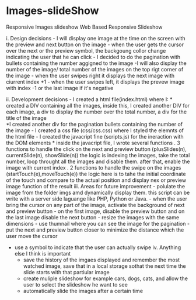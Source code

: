 # Images-slideShow
Responsive Images slideshow 
Web Based Responsive Slideshow

i. Design decisions
	- I will display one image at the time on the screen with the preview and next button on the image
	- when the user gets the cursor over the next or the preview symbol, the backgoung collor change indicating the user that he can click 
	- I decided to do the pagination with bullets containing the number aggigned to the image
	-I will also display the number of the image/ total number of the images on the top rigt corner of the image
	- when the user swipes right it displays the next image with ciurrent index +1 
	- when the user swipes left, it displays the prevew image with index -1 or the last image if it's negative
	
ii. Development decisions
	- I created a html file(index.html) where I:
		* created a DIV containing all the images, inside this, I created another DIV for each image, a div to display the number over the total number,
		a div for the title of the image   
		*I created another  div for the pagination bullets containing the number of the image 
	- I created a css file (css/css.css) where I styled the elemnts of the html file 
	- I created the javacript fine (scripts.js) for the ineraction with the DOM elements 
		* inside the javacript file, I wrote several functions
			. 3 functions to handle the click on the next and preview button (plusSlides(n), currentSlide(n), showSlide(n))
				the logic is indexing the images, take the total number, loop throught all the images and disable them. after that, enable the image with current index
			. 2 functions to handle the swipe on the images (startTouch(e),moveTouch(e))
				the logic here is to tahe the initial coordinate of the touch and compare to the actual position and display nex or preview image function of the result
iii. Areas for future improvement
	- polulate the image from the folder imgs amd dynamically display them. this script can be write with a server side laguange like PHP, Python or Java.
	- when the user bring the cursor on any part of the image, activate the background of next and preview button
	- on the first image, disable the preview button and on the last image disable the next button
	- resize the images with the same dimensions
	- use thumnail where you can see the image for the pagination
	- put the next and preview button closer to minimize the distance which the user move the cursor
- use a symbol to indicate that the user can actually swipe	
iv. Anything else I think is important
	- save the history of the imgaes displayed and remember the most watched image, save that in a local storage sothat the next time the slide starts with that partiular image
	- create muliple slideshow for example cars, dogs, cats, and allow the user to select the slideshow he want to see
	- automatically slide the images after a certain time
	
